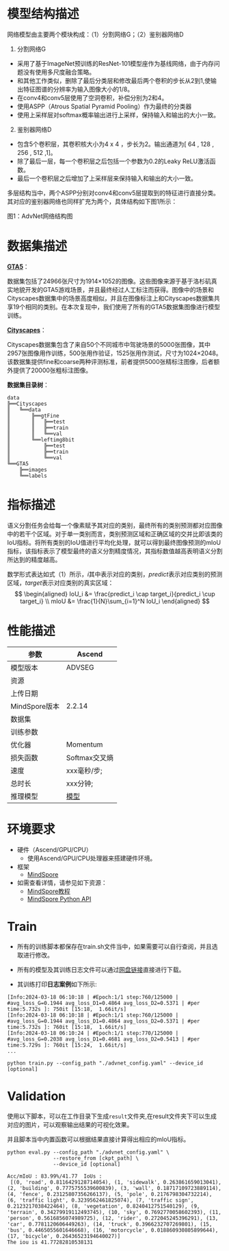 

# 模型结构描述

网络模型由主要两个模块构成：（1）分割网络G；（2）鉴别器网络D

1. 分割网络G

- 采用了基于ImageNet预训练的ResNet-101模型座作为基线网络，由于内存问题没有使用多尺度融合策略。
- 和其他工作类似，删除了最后分类层和修改最后两个卷积的步长从2到1,使输出特征图谱的分辨率为输入图像大小的1/8。
- 在conv4和conv5层使用了空洞卷积，补偿分别为2和4。
- 使用ASPP（Atrous Spatial Pyramid Pooling）作为最终的分类器
- 使用上采样层对softmax概率输出进行上采样，保持输入和输出的大小一致。

2. 鉴别器网络D

- 包含5个卷积层，其卷积核大小为4 x 4 ，步长为2。输出通道为[ 64 , 128 , 256 , 512 ,1]。
- 除了最后一层，每一个卷积层之后包括一个参数为0.2的Leaky ReLU激活函数。
- 最后一个卷积层之后增加了上采样层来保持输入和输出的大小一致。

多层结构当中，两个ASPP分别对conv4和conv5层提取到的特征进行直接分类。其对应的鉴别器网络也同样扩充为两个，具体结构如下图1所示：

图1：AdvNet网络结构图

# 数据集描述

**[GTA5](https://download.visinf.tu-darmstadt.de/data/from_games/)**：

数据集包括了24966张尺寸为1914×1052的图像。这些图像来源于基于洛杉矶真实地貌开发的GTA5游戏场景，并且最终经过人工标注而获得。图像中的场景和Cityscapes数据集中的场景高度相似，并且在图像标注上和Cityscapes数据集共享19个相同的类别。在本次复现中，我们使用了所有的GTA5数据集图像进行模型训练。

**[Cityscapes](https://www.cityscapes-dataset.com/)**：

Cityscapes数据集包含了来自50个不同城市中驾驶场景的5000张图像，其中2957张图像用作训练，500张用作验证，1525张用作测试，尺寸为1024×2048。该数据集提供fine和coarse两种评测标准，前者提供5000张精标注图像，后者额外提供了20000张粗标注图像。

**数据集目录树**：

```text
data  
╠══Cityscapes  
║   ╚══data  
║       ╠══gtFine  
║       ║   ╠══test  
║       ║   ╠══train  
║       ║   ╚══val  
║       ╚══leftimg8bit  
║           ╠══test  
║           ╠══train  
║           ╚══val  
╚══GTA5  
    ╠══images  
    ╚══labels  
```

# 指标描述

语义分割任务会给每一个像素赋予其对应的类别，最终所有的类别预测都对应图像中的若干个区域。对于单一类别而言，类别预测区域和正确区域的交并比即该类的IoU指标。将所有类别的IoU值进行平均化处理，就可以得到最终图像预测的mIoU指标，该指标表示了模型最终的语义分割精度情况，其指标数值越高表明语义分割所达到的精度越高。

数学形式表达如式（1）所示，$i$其中表示对应的类别，$predict$表示对应类别的预测区域，$target$表示对应类别的真实区域：
$$
\begin{aligned}
IoU_i &= \frac{predict_i \cap target_i}{predict_i \cup target_i} \\
mIoU &= \frac{1}{N}\sum_{i=1}^N IoU_i
\end{aligned}
$$

# 性能描述

| 参数          | Ascend     | 
|-------------|------------|
| 模型版本        | ADVSEG     | 
| 资源          |            | 
| 上传日期        |            |   
| MindSpore版本 | 2.2.14     | 
| 数据集         |            |  
| 训练参数        |            |     
| 优化器         | Momentum   | 
| 损失函数        | Softmax交叉熵 |
| 速度          | xxx毫秒/步;   | 
| 总时长         | xxx分钟;     | 
| 推理模型        | [模型]()     | 

# 环境要求

- 硬件（Ascend/GPU/CPU）
    - 使用Ascend/GPU/CPU处理器来搭建硬件环境。
- 框架
    - [MindSpore](https://www.mindspore.cn/install/en)
- 如需查看详情，请参见如下资源：
    - [MindSpore教程](https://www.mindspore.cn/tutorials/zh-CN/master/index.html)
    - [MindSpore Python API](https://www.mindspore.cn/docs/api/zh-CN/master/index.html)

# Train

- 所有的训练脚本都保存在train.sh文件当中，如果需要可以自行查阅，并且选取进行修改。

- 所有的模型及其训练日志文件可以通过[网盘链接](https://pan.baidu.com/s/1Vyotm7ZlPwC-2LCbmn1ATA?pwd=qoq3)直接进行下载。

- 其训练打印**日志案例**如下所示:

```
[Info:2024-03-18 06:10:18 | #Epoch:1/1 step:760/125000 | #avg_loss_G=0.1944 avg_loss_D1=0.4864 avg_loss_D2=0.5371 | #per time:5.732s ]: 750it [15:18,  1.66it/s]
[Info:2024-03-18 06:10:18 | #Epoch:1/1 step:760/125000 | #avg_loss_G=0.1944 avg_loss_D1=0.4864 avg_loss_D2=0.5371 | #per time:5.732s ]: 760it [15:18,  1.66it/s]
[Info:2024-03-18 06:10:24 | #Epoch:1/1 step:770/125000 | #avg_loss_G=0.2038 avg_loss_D1=0.4681 avg_loss_D2=0.5413 | #per time:5.729s ]: 760it [15:24,  1.66it/s]
...
```

```shell
python train.py --config_path "./advnet_config.yaml" --device_id [optional]
```


# Validation

使用以下脚本，可以在工作目录下生成`result`文件夹,在result文件夹下可以生成对应的图片，可以观察输出结果的可视化效果。

并且脚本当中内置函数可以根据结果直接计算得出相应的mIoU指标。

```shell
python eval.py --config_path "./advnet_config.yaml" \
               --restore_from [ckpt_path] \
               --device_id [optional]
```

```text
Acc/mIoU : 83.99%/41.77	 IoUs :
 [(0, 'road', 0.8116429128714054), (1, 'sidewalk', 0.263861659013041), (2, 'building', 0.7775755539600839), (3, 'wall', 0.18717109723889114), (4, 'fence', 0.23125807356266137), (5, 'pole', 0.2176798304732214), (6, 'traffic light', 0.3239562461825074), (7, 'traffic sign', 0.2123217038422464), (8, 'vegetation', 0.8240412751540129), (9, 'terrain', 0.34279919112493745), (10, 'sky', 0.7692770058602393), (11, 'person', 0.5616856074989725), (12, 'rider', 0.272045245396291), (13, 'car', 0.7781120606449263), (14, 'truck', 0.3966232707269801), (15, 'bus', 0.4465055601646668), (16, 'motorcycle', 0.018860930805899644), (17, 'bicycle', 0.26436523194640027)]
The iou is 41.77282810538131
```



